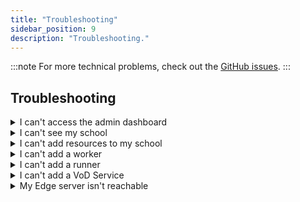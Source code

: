 ```yaml
---
title: "Troubleshooting"
sidebar_position: 9
description: "Troubleshooting."
---
```


:::note
For more technical problems, check out the [GitHub issues](https://github.com/TUM-Dev/gocast/issues).
:::

## Troubleshooting

<details>
<summary>I can't access the admin dashboard</summary>

Make sure you're logged in and are authorized (you must have at least the 'maintainer' role). If you're an admin or maintainer, you should see the "Admin" tab in the navigation bar. Click on it and you should be able to access the admin dashboard. If not, contact your school's IT team or the RBG.

</details>

<details>
<summary>I can't see my school</summary>

If you're an admin or maintainer, you should see your school(s) in the "schools"-tab of the admin dashboard. If not, either create a new school or contact your school's IT team or the RBG.

</details>

<details>
<summary>I can't add resources to my school</summary>

Make sure you have a valid token for your school. If not, fetch a new one by clicking on the key-icon of the relevant school. The token expires after 7 hours.

</details>

<details>
<summary>I can't add a worker</summary>

Make sure your worker is running and has the correct token. If not, check the worker's logs for errors. If you can't resolve the issue, contact your school's IT team or the RBG.

</details>

<details>
<summary>I can't add a runner</summary>

Make sure your runner is running and has the correct token. If not, check the runner's logs for errors. If you can't resolve the issue, contact your school's IT team or the RBG.

</details>

<details>
<summary>I can't add a VoD Service</summary>

Check the logs and make sure to have set all required environment variables.

</details>

<details>
<summary>My Edge server isn't reachable</summary>

Check the logs and make sure to have set all required environment variables.

</details>
